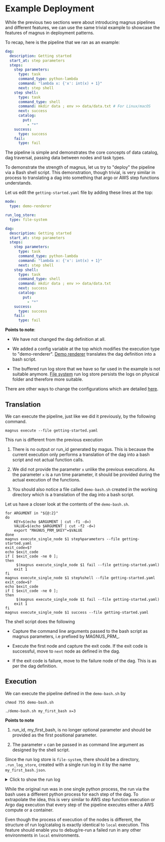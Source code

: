 # Example Deployment

While the previous two sections were about introducing magnus pipelines and different features, we can use the same
trivial example to showcase the features of magnus in deployment patterns.

To recap, here is the pipeline that we ran as an example:

``` yaml
dag:
  description: Getting started
  start_at: step parameters
  steps:
    step parameters:
      type: task
      command_type: python-lambda
      command: "lambda x: {'x': int(x) + 1}"
      next: step shell
    step shell:
      type: task
      command_type: shell
      command: mkdir data ; env >> data/data.txt # For Linux/macOS
      next: success
      catalog:
        put:
          - "*"
    success:
      type: success
    fail:
      type: fail
```

The pipeline is simple and demonstrates the core concepts of data catalog, dag traversal, passing data between 
nodes and task types. 

To demonstrate the strength of magnus, let us try to "deploy" the pipeline via a Bash shell script. This demonstration,
though trivial, is very similar in process to translating a dag into something that argo or AWS step functions 
understands.

Let us edit the ```getting-started.yaml``` file by adding these lines at the top:

```yaml
mode:
  type: demo-renderer

run_log_store:
  type: file-system

dag:
  description: Getting started
  start_at: step parameters
  steps:
    step parameters:
      type: task
      command_type: python-lambda
      command: "lambda x: {'x': int(x) + 1}"
      next: step shell
    step shell:
      type: task
      command_type: shell
      command: mkdir data ; env >> data/data.txt
      next: success
      catalog:
        put:
          - "*"
    success:
      type: success
    fail:
      type: fail

```

**Points to note**:

- We have not changed the dag definition at all. 

- We added a config variable at the top which modifies the execution type to "demo-renderer". 
[Demo renderer](../../concepts/modes-implementations/demo-renderer) translates the dag definition into a bash script.

- The buffered run log store that we have so far used in the example is not suitable anymore. 
[File system](../../concepts/run-log-implementations/file-system/) run log store persists the logs 
on physical folder and therefore more suitable.

There are other ways to change the configurations which are detailed [here](../../concepts/configurations).

## Translation

We can execute the pipeline, just like we did it previously, by the following command.

```magnus execute --file getting-started.yaml```

This run is different from the previous execution

1. There is no output or run_id generated by magus. This is because the current execution only performs a translation
of the dag into a bash script and not actual function calls.

2. We did not provide the parameter ```x``` unlike the previous executions. As the parameter ```x``` is a run time 
parameter, it should be provided during the actual execution of the functions. 

3. You should also notice a file called ```demo-bash.sh``` created in the working directory which is a 
translation of the dag into a bash script. 


Let us have a closer look at the contents of the ```demo-bash.sh```.

```shell
for ARGUMENT in "${@:2}"
do
	KEY=$(echo $ARGUMENT | cut -f1 -d=)
	VALUE=$(echo $ARGUMENT | cut -f2 -d=)
	export "MAGNUS_PRM_$KEY"=$VALUE
done
magnus execute_single_node $1 step%parameters --file getting-started.yaml
exit_code=$?
echo $exit_code
if [ $exit_code -ne 0 ];
then
	 $(magnus execute_single_node $1 fail --file getting-started.yaml)
	exit 1
fi
magnus execute_single_node $1 step%shell --file getting-started.yaml
exit_code=$?
echo $exit_code
if [ $exit_code -ne 0 ];
then
	 $(magnus execute_single_node $1 fail --file getting-started.yaml)
	exit 1
fi
magnus execute_single_node $1 success --file getting-started.yaml
```

The shell script does the following

- Capture the command line arguments passed to the bash script as magnus parameters, i.e prefixed by MAGNUS_PRM_.

- Execute the first node and capture the exit code. If the exit code is successful, move to ```next``` node as defined
in the dag.

- If the exit code is failure, move to the failure node of the dag. This is as per the dag definition.

## Execution

We can execute the pipeline defined in the ```demo-bash.sh``` by

```shell
chmod 755 demo-bash.sh

./demo-bash.sh my_first_bash x=3
```

**Points to note**

1. run_id, my_first_bash, is no longer optional parameter and should be provided as the first positional parameter.

2. The parameter ```x``` can be passed in as command line argument as designed by the shell script.

Since the run log store is ```file-system```, there should be a directory, ```.run_log_store```, created with a single
run log in it by the name ```my_first_bash.json```.

<details>
  <summary>Click to show the run log</summary>
  
```json
{
    "run_id": "my_first_bash",
    "dag_hash": "ce0676d63e99c34848484f2df1744bab8d45e33a",
    "use_cached": false,
    "tag": null,
    "original_run_id": "",
    "status": "SUCCESS",
    "steps": {
        "step parameters": {
            "name": "step parameters",
            "internal_name": "step parameters",
            "status": "SUCCESS",
            "step_type": "task",
            "message": "",
            "mock": false,
            "code_identities": [
                {
                    "code_identifier": "493ae8c868fea18e50e6b6410f2c2290ab8d6734",
                    "code_identifier_type": "git",
                    "code_identifier_dependable": false,
                    "code_identifier_url": "<INTENTIONALLY REMOVED>",
                    "code_identifier_message": "<INTENTIONALLY REMOVED>"
                }
            ],
            "attempts": [
                {
                    "attempt_number": 0,
                    "start_time": "2022-01-19 08:23:46.720498",
                    "end_time": "2022-01-19 08:23:46.720987",
                    "duration": "0:00:00.000489",
                    "status": "SUCCESS",
                    "message": ""
                }
            ],
            "user_defined_metrics": {},
            "branches": {},
            "data_catalog": []
        },
        "step shell": {
            "name": "step shell",
            "internal_name": "step shell",
            "status": "SUCCESS",
            "step_type": "task",
            "message": "",
            "mock": false,
            "code_identities": [
                {
                    "code_identifier": "493ae8c868fea18e50e6b6410f2c2290ab8d6734",
                    "code_identifier_type": "git",
                    "code_identifier_dependable": false,
                    "code_identifier_url": "<INTENTIONALLY REMOVED>",
                    "code_identifier_message": "<INTENTIONALLY REMOVED>"
                }
            ],
            "attempts": [
                {
                    "attempt_number": 0,
                    "start_time": "2022-01-19 08:23:47.351849",
                    "end_time": "2022-01-19 08:23:47.377000",
                    "duration": "0:00:00.025151",
                    "status": "SUCCESS",
                    "message": ""
                }
            ],
            "user_defined_metrics": {},
            "branches": {},
            "data_catalog": [
                {
                    "name": "data.txt",
                    "data_hash": "011ba0c5de6693e544d838f7cd43f41ebe47b7a16053d17f3173f171c90579d6",
                    "catalog_relative_path": "my_first_bash/data.txt",
                    "catalog_handler_location": ".catalog",
                    "stage": "put"
                }
            ]
        },
        "success": {
            "name": "success",
            "internal_name": "success",
            "status": "SUCCESS",
            "step_type": "success",
            "message": "",
            "mock": false,
            "code_identities": [
                {
                    "code_identifier": "493ae8c868fea18e50e6b6410f2c2290ab8d6734",
                    "code_identifier_type": "git",
                    "code_identifier_dependable": false,
                    "code_identifier_url": "<INTENTIONALLY REMOVED>",
                    "code_identifier_message": "<INTENTIONALLY REMOVED>"
                }
            ],
            "attempts": [
                {
                    "attempt_number": 0,
                    "start_time": "2022-01-19 08:23:48.015055",
                    "end_time": "2022-01-19 08:23:48.016062",
                    "duration": "0:00:00.001007",
                    "status": "SUCCESS",
                    "message": ""
                }
            ],
            "user_defined_metrics": {},
            "branches": {},
            "data_catalog": []
        }
    },
    "parameters": {
        "x": 4
    },
    "run_config": {
        "executor": {
            "type": "demo-renderer",
            "config": {}
        },
        "run_log_store": {
            "type": "file-system",
            "config": {}
        },
        "catalog": {
            "type": "file-system",
            "config": {}
        },
        "secrets": {
            "type": "do-nothing",
            "config": {}
        }
    }
}
```

</details>

While the original run was in one single python process, the run via the bash uses a different python process for each
step of the dag. To extrapolate the idea, this is very similar to AWS step function execution or Argo dag execution that
every step of the pipeline executes either a AWS compute or a container.

Even though the process of execution of the nodes is different, the structure of run log/catalog is exactly identical 
to ```local``` execution. This feature should enable you to debug/re-run a failed run in any other environments 
in ```local``` environments.





